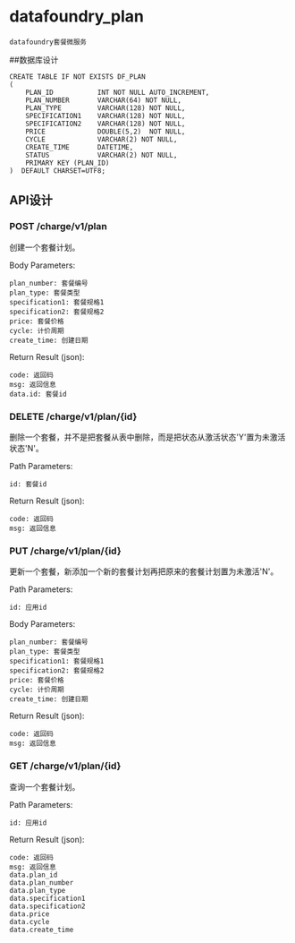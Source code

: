 # datafoundry_plan

```
datafoundry套餐微服务
```

##数据库设计

```
CREATE TABLE IF NOT EXISTS DF_PLAN
(
    PLAN_ID           INT NOT NULL AUTO_INCREMENT,
    PLAN_NUMBER       VARCHAR(64) NOT NULL,
    PLAN_TYPE         VARCHAR(128) NOT NULL,
    SPECIFICATION1    VARCHAR(128) NOT NULL,
    SPECIFICATION2    VARCHAR(128) NOT NULL,
    PRICE             DOUBLE(5,2)  NOT NULL,
    CYCLE             VARCHAR(2) NOT NULL,
    CREATE_TIME       DATETIME,
    STATUS            VARCHAR(2) NOT NULL,
    PRIMARY KEY (PLAN_ID)
)  DEFAULT CHARSET=UTF8;
```

## API设计  

### POST /charge/v1/plan

创建一个套餐计划。

Body Parameters:
```
plan_number: 套餐编号
plan_type: 套餐类型
specification1: 套餐规格1
specification2: 套餐规格2
price: 套餐价格
cycle: 计价周期
create_time: 创建日期
```

Return Result (json):
```
code: 返回码
msg: 返回信息
data.id: 套餐id
```

### DELETE /charge/v1/plan/{id}

删除一个套餐，并不是把套餐从表中删除，而是把状态从激活状态'Y'置为未激活状态'N'。

Path Parameters:
```
id: 套餐id
```

Return Result (json):

```
code: 返回码
msg: 返回信息
```

### PUT /charge/v1/plan/{id}

更新一个套餐，新添加一个新的套餐计划再把原来的套餐计划置为未激活'N'。

Path Parameters:
```
id: 应用id
```

Body Parameters:
```
plan_number: 套餐编号
plan_type: 套餐类型
specification1: 套餐规格1
specification2: 套餐规格2
price: 套餐价格
cycle: 计价周期
create_time: 创建日期
```

Return Result (json):
```
code: 返回码
msg: 返回信息
```

### GET /charge/v1/plan/{id}

查询一个套餐计划。

Path Parameters:
```
id: 应用id
```

Return Result (json):
```
code: 返回码
msg: 返回信息
data.plan_id
data.plan_number
data.plan_type
data.specification1
data.specification2
data.price
data.cycle
data.create_time
```
